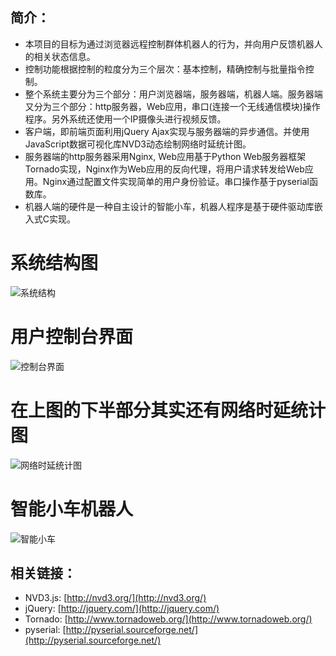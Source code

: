 ## 简介：
* 本项目的目标为通过浏览器远程控制群体机器人的行为，并向用户反馈机器人的相关状态信息。<br />
* 控制功能根据控制的粒度分为三个层次：基本控制，精确控制与批量指令控制。<br />
* 整个系统主要分为三个部分：用户浏览器端，服务器端，机器人端。服务器端又分为三个部分：http服务器，Web应用，串口(连接一个无线通信模块)操作程序。另外系统还使用一个IP摄像头进行视频反馈。
* 客户端，即前端页面利用jQuery Ajax实现与服务器端的异步通信。并使用JavaScript数据可视化库NVD3动态绘制网络时延统计图。
* 服务器端的http服务器采用Nginx, Web应用基于Python Web服务器框架Tornado实现，Nginx作为Web应用的反向代理，将用户请求转发给Web应用。Nginx通过配置文件实现简单的用户身份验证。串口操作基于pyserial函数库。
* 机器人端的硬件是一种自主设计的智能小车，机器人程序是基于硬件驱动库嵌入式C实现。

# 系统结构图

![系统结构](https://raw.github.com/youngsterxyf/WebBasedRobot/master/server_code/static/img/sys-arch.png)

# 用户控制台界面

![控制台界面](https://raw.github.com/youngsterxyf/WebBasedRobot/master/server_code/static/img/Web-Interface.png)

# 在上图的下半部分其实还有网络时延统计图

![网络时延统计图](https://raw.github.com/youngsterxyf/WebBasedRobot/master/server_code/static/img/NVD3.png)

# 智能小车机器人

![智能小车](https://raw.github.com/youngsterxyf/WebBasedRobot/master/server_code/static/img/robot-car.png)

## 相关链接：
* NVD3.js: [http://nvd3.org/](http://nvd3.org/)
* jQuery: [http://jquery.com/](http://jquery.com/)
* Tornado: [http://www.tornadoweb.org/](http://www.tornadoweb.org/)
* pyserial: [http://pyserial.sourceforge.net/](http://pyserial.sourceforge.net/)
